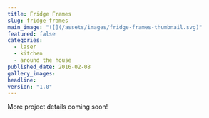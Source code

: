 ```yaml
---
title: Fridge Frames
slug: fridge-frames
main_image: "![](/assets/images/fridge-frames-thumbnail.svg)"
featured: false
categories:
  - laser
  - kitchen
  - around the house
published_date: 2016-02-08
gallery_images: 
headline: 
version: "1.0"
---
```


More project details coming soon!